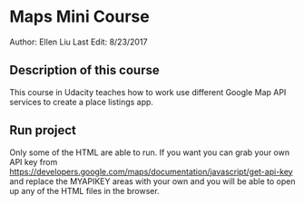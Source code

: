 # Maps Mini Course
Author: Ellen Liu
Last Edit: 8/23/2017

## Description of this course
This course in Udacity teaches how to work use different Google Map API services to create a place listings app.

## Run project

Only some of the HTML are able to run. If you want you can grab your own API key from https://developers.google.com/maps/documentation/javascript/get-api-key and replace the MYAPIKEY areas with your own and you will be able to open up any of the HTML files in the browser.
